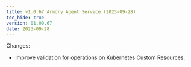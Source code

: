 ```yaml
---
title: v1.0.67 Armory Agent Service (2023-09-28)
toc_hide: true
version: 01.00.67
date: 2023-09-28
---
```


Changes:
- Improve validation for operations on Kubernetes Custom Resources.
